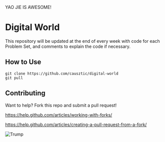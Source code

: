 YAO JIE IS AWESOME!
# Digital World

This repository will be updated at the end of every week with code for each Problem Set, and comments to explain the code if necessary.

## How to Use
```
git clone https://github.com/causztic/digital-world
git pull
```

## Contributing
Want to help? Fork this repo and submit a pull request!

https://help.github.com/articles/working-with-forks/

https://help.github.com/articles/creating-a-pull-request-from-a-fork/

![Trump](http://www.slate.com/content/dam/slate/blogs/moneybox/2015/08/16/donald_trump_on_immigration_build_border_fence_make_mexico_pay_for_it/483208412-real-estate-tycoon-donald-trump-flashes-the-thumbs-up.jpg.CROP.promo-xlarge2.jpg)
